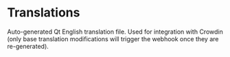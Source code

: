 # Translations

Auto-generated Qt English translation file. Used for integration with Crowdin (only base translation modifications will trigger the webhook once they are re-generated).
